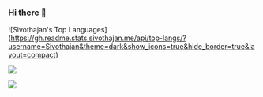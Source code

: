  ### Hi there 👋

![Sivothajan's Top Languages] (https://gh.readme.stats.sivothajan.me/api/top-langs/?username=Sivothajan&theme=dark&show_icons=true&hide_border=true&layout=compact)

![](https://komarev.com/ghpvc/?username=Sivothajan&style=flat-square)

![](https://hit.yhype.me/github/profile?user_id=84649236)
